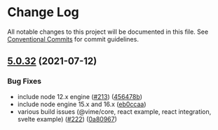 # Change Log

All notable changes to this project will be documented in this file.
See [Conventional Commits](https://conventionalcommits.org) for commit guidelines.

## [5.0.32](https://github.com/vime-js/vime/compare/v5.0.31...v5.0.32) (2021-07-12)


### Bug Fixes

* include node 12.x engine ([#213](https://github.com/vime-js/vime/issues/213)) ([456478b](https://github.com/vime-js/vime/commit/456478b853f0f64b9b16c7c72e5134a94b8688d0))
* include node engine 15.x and 16.x ([eb0ccaa](https://github.com/vime-js/vime/commit/eb0ccaa96fafd6f291a6b2deeec61658b65e83e9))
* various build issues (@vime/core, react example, react integration, svelte example) ([#222](https://github.com/vime-js/vime/issues/222)) ([0a80967](https://github.com/vime-js/vime/commit/0a80967617d9feee54ae6ae51bf87bdf4b110591))
